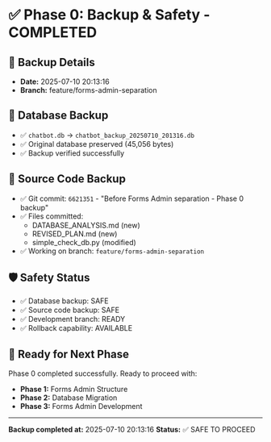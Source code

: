 # ✅ Phase 0: Backup & Safety - COMPLETED

## 📅 **Backup Details**
- **Date:** 2025-07-10 20:13:16
- **Branch:** feature/forms-admin-separation

## 💾 **Database Backup**
- ✅ `chatbot.db` → `chatbot_backup_20250710_201316.db`
- ✅ Original database preserved (45,056 bytes)
- ✅ Backup verified successfully

## 📄 **Source Code Backup**
- ✅ Git commit: `6621351` - "Before Forms Admin separation - Phase 0 backup"
- ✅ Files committed:
  - DATABASE_ANALYSIS.md (new)
  - REVISED_PLAN.md (new)  
  - simple_check_db.py (modified)
- ✅ Working on branch: `feature/forms-admin-separation`

## 🛡️ **Safety Status**
- ✅ Database backup: SAFE
- ✅ Source code backup: SAFE
- ✅ Development branch: READY
- ✅ Rollback capability: AVAILABLE

## 🎯 **Ready for Next Phase**
Phase 0 completed successfully. Ready to proceed with:
- **Phase 1:** Forms Admin Structure
- **Phase 2:** Database Migration
- **Phase 3:** Forms Admin Development

---
**Backup completed at:** 2025-07-10 20:13:16
**Status:** ✅ SAFE TO PROCEED

